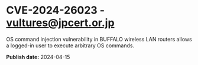 # CVE-2024-26023 - vultures@jpcert.or.jp

OS command injection vulnerability in BUFFALO wireless LAN routers allows a logged-in user to execute arbitrary OS commands.

**Publish date:** 2024-04-15
